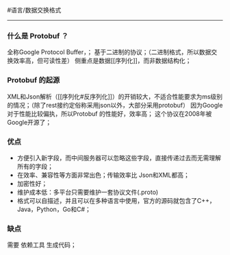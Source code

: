 #语言/数据交换格式
***
### **什么是 Protobuf ？**
全称Google Protocol Buffer，；
基于二进制的协议；（二进制格式，所以数据交换效率高，但可读性差）
侧重点是数据[[序列化]]，而非数据结构化；

### **Protobuf 的起源**
XML和Json解析（[[序列化#反序列化]]）的开销较大，不适合性能要求为ms级别的情况；（除了rest接约定俗称采用json以外，大部分采用protobuf）
因为Google对于性能比较偏执，所以Protobuf 的性能好，效率高；
这个协议在2008年被Google开源了；

### **优点**
-   方便引入新字段，而中间服务器可以忽略这些字段，直接传递过去而无需理解所有的字段；
-   在效率、兼容性等方面非常出色；传输效率比 Json和XML都高；
-   加密性好；
-   维护成本低：多平台只需要维护一套协议文件(.proto)
-   格式可以自描述，并且可以在多种语言中使用，官方的源码就包含了C++，Java，Python，Go和C#；

### 缺点
需要 依赖工具 生成代码；
